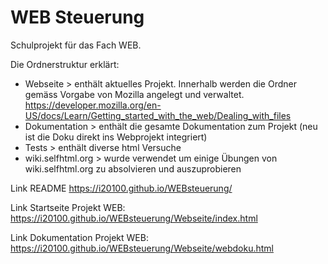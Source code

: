 # WEB Steuerung
Schulprojekt für das Fach WEB.

Die Ordnerstruktur erklärt:
* Webseite > enthält aktuelles Projekt. Innerhalb werden die Ordner gemäss Vorgabe von Mozilla angelegt und verwaltet. https://developer.mozilla.org/en-US/docs/Learn/Getting_started_with_the_web/Dealing_with_files
* Dokumentation > enthält die gesamte Dokumentation zum Projekt (neu ist die Doku direkt ins Webprojekt integriert)
* Tests > enthält diverse html Versuche
* wiki.selfhtml.org > wurde verwendet um einige Übungen von wiki.selfhtml.org zu absolvieren und auszuprobieren

Link README https://i20100.github.io/WEBsteuerung/

Link Startseite Projekt WEB: https://i20100.github.io/WEBsteuerung/Webseite/index.html

Link Dokumentation Projekt WEB: https://i20100.github.io/WEBsteuerung/Webseite/webdoku.html
